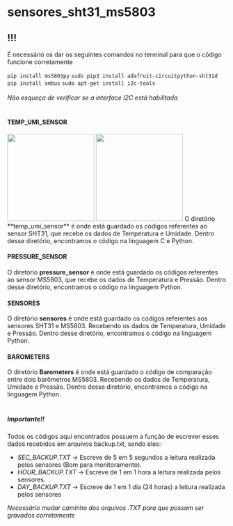 # sensores_sht31_ms5803
<h2> !!! </h2>
<p>É necessário os dar os seguintes comandos no terminal para que o código funcione corretamente  </p>
<code>pip install ms5803py</code>
<code>sudo pip3 install adafruit-circuitpython-sht31d</code>
<code>pip install smbus</code>
<code>sudo apt-get install i2c-tools</code><br><br>
<i>Não esqueça de verificar se a interface I2C está habilitada</i>
<h1></h1>
<b><h4>TEMP_UMI_SENSOR</h4></b>
<img src="https://encrypted-tbn0.gstatic.com/images?q=tbn:ANd9GcTEAnJ29exhYAwGashW_eJUodFbDI3EbSVMww&s" width=200px height=200px>
<img src="https://www.plexishop.it/media/catalog/product/cache/3/image/650x/040ec09b1e35df139433887a97daa66f/m/o/modulo_gy-sht30-d_sensore_digitale_di_temperatura_e_umidit_2.jpg" width=200px height=200px>
O diretório **temp_umi_sensor** é onde está guardado os códigos referentes ao sensor SHT31, que recebe os dados de Temperatura e Umidade.
Dentro desse diretório, encontramos o código na linguagem C e Python.

<b><h4>PRESSURE_SENSOR</h4></b>
O diretório **pressure_sensor** é onde está guardado os códigos referentes ao sensor MS5803, que recebe os dados de Temperatura e Pressão.
Dentro desse diretório, encontramos o código na linguagem Python.

<b><h4>SENSORES</h4></b>
O diretório **sensores** é onde está guardado os códigos referentes aos sensores SHT31 e MS5803.
Recebendo os dados de Temperatura, Umidade e Pressão. Dentro desse diretório, encontramos o código na linguagem Python.

<b><h4>BAROMETERS</h4></b>
O diretório **Barometers** é onde está guardado o código de comparação entre dois barômetros MS5803.
Recebendo os dados de Temperatura, Umidade e Pressão. Dentro desse diretório, encontramos o código na linguagem Python.

<h1></h1>
<h5>Importante!!</h5> 

Todos os códigos aqui encontrados possuem a função de escrever esses dados recebidos em arquivos backup.txt, sendo eles:
- *SEC_BACKUP.TXT* -> Escreve de 5 em 5 segundos a leitura realizada pelos sensores (Bom para monitoramento).
- *HOUR_BACKUP.TXT* -> Escreve de 1 em 1 hora a leitura realizada pelos sensores.
- *DAY_BACKUP.TXT* -> Escreve de 1 em 1 dia (24 horas) a leitura realizada pelos sensores
 
*Necessário mudar caminho dos arquivos .TXT para que possam ser gravados corretamente*
<h1></h1>
